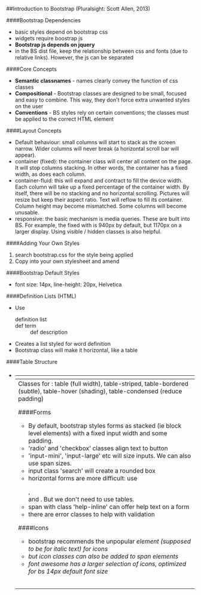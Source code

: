 ##Introduction to Bootstrap (Pluralsight: Scott Allen, 2013)

####Bootstrap Dependencies 
- basic styles depend on bootstrap css
- widgets require boostrap js 
- **Bootstrap js depends on jquery**
- in the BS dist file, keep the relationship between css and fonts (due to relative links). However, the js can be separated

####Core Concepts 
- **Semantic classnames** - names clearly convey the function of css classes  
- **Compositional** - Bootstrap classes are designed to be small, focused and easy to combine. This way, they don't force extra unwanted styles on the user  
- **Conventions** - BS styles rely on certain conventions; the classes must be applied to the correct HTML element

####Layout Concepts 
- Default behaviour: small columns will start to stack as the screen narrow. Wider columns will never break (a horizontal scroll bar will appear). 
- container (fixed): the container class will center all content on the page. It will stop columns stacking. In other words, the container has a fixed width, as does each column. 
- container-fluid: this will expand and contract to fill the device width. Each column will take up a fixed percentage of the container width. By itself, there will be no stacking and no horizontal scrolling. Pictures will resize but keep their aspect ratio. Text will reflow to fill its container. Column height may become mismatched. Some columns will become unusable.  
- responsive: the basic mechanism is media queries. These are built into BS. For example, the fixed with is 940px by default, but 1170px on a larger display. Using visible / hidden classes is also helpful.  

####Adding Your Own Styles 
1. search bootstrap.css for the style being applied
2. Copy into your own stylesheet and amend  

####Bootstrap Default Styles 
- <p> font size: 14px, line-height: 20px, Helvetica

####Definition Lists (HTML) 
- Use <dl> definition list <dt> def term <dd> def description
- Creates a list styled for word definition 
- Bootstrap class will make it horizontal, like a table  

####Table Structure 
- <table> <caption> <thead> <tr> <th> <tbody> <tr> <td> 
- Classes for <table>: table (full width), table-striped, table-bordered (subtle), table-hover (shading), table-condensed (reduce padding)

####Forms 
- By default, bootstrap styles forms as stacked (ie block level elements) with a fixed input width and some padding.  
- 'radio' and 'checkbox' classes align text to button
- 'input-mini', 'input-large' etc will size inputs. We can also use span sizes.  
- input class 'search' will create a rounded box 
- horizontal forms are more difficult: use <form class='form-horizontal'>, <div class="control-group"> and <label class='control-label'>. But we don't need to use tables. 
- span with class 'help-inline' can offer help text on a form  
- there are error classes to help with validation 

####Icons 
- bootstrap recommends the unpopular <i> element (supposed to be for italic text) for icons  
- but icon classes can also be added to span elements 
- font awesome has a larger selection of icons, optimized for bs 14px default font size  

